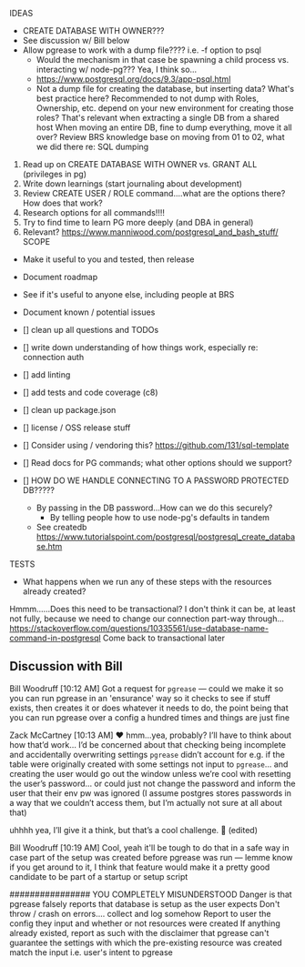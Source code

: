 IDEAS
- CREATE DATABASE WITH OWNER???
- See discussion w/ Bill below
- Allow pgrease to work with a dump file???? i.e. -f option to psql
    - Would the mechanism in that case be spawning a child process vs. interacting
    w/ node-pg??? Yea, I think so...
    - https://www.postgresql.org/docs/9.3/app-psql.html
    - Not a dump file for creating the database, but inserting data?
    What's best practice here? Recommended to not dump with Roles, Ownership, etc. depend on your new environment for creating those roles? That's relevant when extracting a single DB from a shared host
    When moving an entire DB, fine to dump everything, move it all over? Review BRS knowledge base on moving from 01 to 02, what we did there re: SQL dumping

1. Read up on CREATE DATABASE WITH OWNER vs. GRANT ALL (privileges in pg)
2. Write down learnings (start journaling about development)
3. Review CREATE USER / ROLE command....what are the options there? How does that work?
4. Research options for all commands!!!!
5. Try to find time to learn PG more deeply (and DBA in general)
6. Relevant? https://www.manniwood.com/postgresql_and_bash_stuff/
SCOPE
- Make it useful to you and tested, then release
- Document roadmap
- See if it's useful to anyone else, including people at BRS
- Document known / potential issues



- [] clean up all questions and TODOs
- [] write down understanding of how things work, especially re: connection auth
- [] add linting
- [] add tests and code coverage (c8)
- [] clean up package.json
- [] license / OSS release stuff
- [] Consider using / vendoring this? https://github.com/131/sql-template
- [] Read docs for PG commands; what other options should we support?
- [] HOW DO WE HANDLE CONNECTING TO A PASSWORD PROTECTED DB?????
    - By passing in the DB password...How can we do this securely?
        - By telling people how to use node-pg's defaults in tandem
    - See createdb https://www.tutorialspoint.com/postgresql/postgresql_create_database.htm

TESTS
- What happens when we run any of these steps with the resources already created?



Hmmm......Does this need to be transactional? I don't think it
can be, at least not fully, because we need to change our connection part-way through...
https://stackoverflow.com/questions/10335561/use-database-name-command-in-postgresql
Come back to transactional later


## Discussion with Bill

Bill Woodruff [10:12 AM]
Got a request for `pgrease` — could we make it so you can run pgrease in an 'ensurance' way  so it checks to see if stuff exists, then creates it or does whatever it needs to do, the point being that you can run pgrease over a config a hundred times and things are just fine


Zack McCartney [10:13 AM]
:heart:
hmm…yea, probably? I’ll have to think about how that’d work… I’d be concerned about that checking being incomplete and accidentally overwriting settings `pgrease` didn’t account for e.g. if the table were originally created with some settings not input to `pgrease`…
and creating the user would go out the window unless we’re cool with resetting the user’s password… or could just not change the password and inform the user that their env pw was ignored (I assume postgres stores passwords in a way that we couldn’t access them, but I’m actually not sure at all about that)

uhhhh yea, I’ll give it a think, but that’s a cool challenge. :pray: (edited)

Bill Woodruff [10:19 AM]
Cool, yeah it'll be tough to do that in a safe way in case part of the setup was created before pgrease was run — lemme know if you get around to it, I think that feature would make it a pretty good candidate to be part of a startup or setup script




################
YOU COMPLETELY MISUNDERSTOOD
Danger is that pgrease falsely reports that database is setup as the user expects
Don't throw / crash on errors.... collect and log somehow
Report to user the config they input and whether or not resources were created
If anything already existed, report as such with the disclaimer
that pgrease can't guarantee the settings with which the pre-existing resource
was created match the input i.e. user's intent to pgrease
